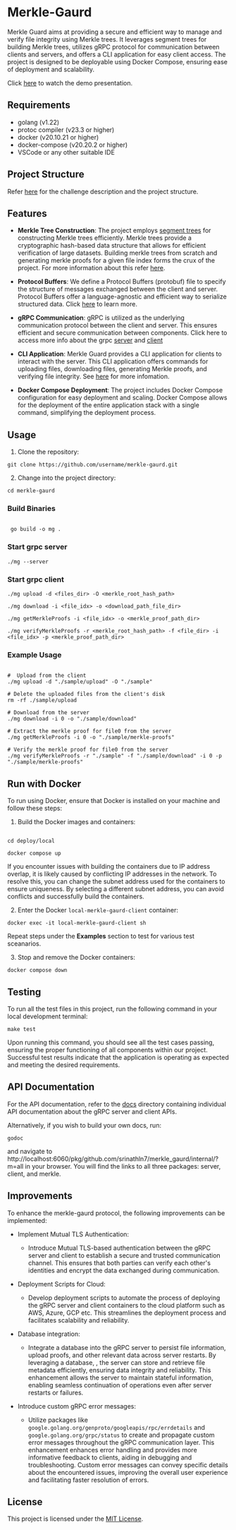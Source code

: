 # Merkle-Gaurd

Merkle Guard aims at providing a secure and efficient way to manage and verify file integrity using Merkle trees. It leverages  segment trees for building Merkle trees, utilizes gRPC protocol for communication between clients and servers, and offers a CLI application for easy client access. The project is designed to be deployable using Docker Compose, ensuring ease of deployment and scalability.

Click [here](https://youtu.be/zx56EzxxuK4) to watch the demo presentation. 

## Requirements

* golang (v1.22)
* protoc compiler (v23.3 or higher)
* docker (v20.10.21 or higher)
* docker-compose (v20.20.2 or higher)
* VSCode or any other suitable IDE

## Project Structure

Refer [here](https://github.com/srinathLN7/merkle-gaurd/blob/main/OVERVIEW.md) for the challenge description and the project structure.

## Features

- **Merkle Tree Construction**: The project employs [segment trees](https://en.wikipedia.org/wiki/Segment_tree) for constructing Merkle trees efficiently. Merkle trees provide a cryptographic hash-based data structure that allows for efficient verification of large datasets. Building merkle trees from scratch and generating merkle proofs for a given file index forms the crux of the project. For more information about this refer [here](https://github.com/srinathln7/merkle-gaurd/tree/main/internal/merkle).  

- **Protocol Buffers**: We define a Protocol Buffers (protobuf) file to specify the structure of messages exchanged between the client and server. Protocol Buffers offer a language-agnostic and efficient way to serialize structured data. Click [here](https://github.com/srinathln7/merkle-gaurd/tree/main/api/v1/proto) to learn more.

- **gRPC Communication**: gRPC is utilized as the underlying communication protocol between the client and server. This ensures efficient and secure communication between components. Click here to access more info about the grpc [server](https://github.com/srinathln7/merkle-gaurd/tree/main/internal/server) and [client](https://github.com/srinathln7/merkle-gaurd/tree/main/internal/client)

- **CLI Application**: Merkle Guard provides a CLI application for clients to interact with the server. This CLI application offers commands for uploading files, downloading files, generating Merkle proofs, and verifying file integrity. See [here](https://github.com/srinathln7/merkle-gaurd/tree/main/cmd) for more infomation.

- **Docker Compose Deployment**: The project includes Docker Compose configuration for easy deployment and scaling. Docker Compose allows for the deployment of the entire application stack with a single command, simplifying the deployment process.


## Usage

1. Clone the repository:

```
git clone https://github.com/username/merkle-gaurd.git
```

2. Change into the project directory:

```
cd merkle-gaurd
```

### Build Binaries

```
 
 go build -o mg .

```

### Start grpc server

```
./mg --server

```

### Start grpc client

```
./mg upload -d <files_dir> -O <merkle_root_hash_path>

./mg download -i <file_idx> -o <download_path_file_dir>

./mg getMerkleProofs -i <file_idx> -o <merkle_proof_path_dir>

./mg verifyMerkleProofs -r <merkle_root_hash_path> -f <file_dir> -i <file_idx> -p <merkle_proof_path_dir> 
```

### Example Usage

```

#  Upload from the client
./mg upload -d "./sample/upload" -O "./sample"

# Delete the uploaded files from the client's disk
rm -rf ./sample/upload

# Download from the server
./mg download -i 0 -o "./sample/download"

# Extract the merkle proof for file0 from the server
./mg getMerkleProofs -i 0 -o "./sample/merkle-proofs"

# Verify the merkle proof for file0 from the server
./mg verifyMerkleProofs -r "./sample" -f "./sample/download" -i 0 -p "./sample/merkle-proofs"
```

## Run with Docker

To run using Docker, ensure that Docker is installed on your machine and follow these steps:

1. Build the Docker images and containers:

```

cd deploy/local

docker compose up

```

If you encounter issues with building the containers due to IP address overlap, it is likely caused by conflicting IP addresses in the network. To resolve this, you can change the subnet address used for the containers to ensure uniqueness. By selecting a different subnet address, you can avoid conflicts and successfully build the containers.

2. Enter the Docker `local-merkle-gaurd-client` container:

```
docker exec -it local-merkle-gaurd-client sh
```

Repeat steps under the **Examples** section to test for various test sceanarios. 

3. Stop and remove the Docker containers:

```
docker compose down
```

## Testing


To run all the test files in this project, run the following command in your local development terminal:

```
make test
```

Upon running this command, you should see all the test cases passing, ensuring the proper functioning of all components within our project. Successful test results indicate that the application is operating as expected and meeting the desired requirements. 


## API Documentation

For the API documentation, refer to the [docs](https://github.com/srinathln7/merkle-gaurd/tree/main/docs) directory containing individual API documentation about the gRPC server and client APIs.

Alternatively, if you wish to build your own docs, run:

```
godoc 
```

and navigate to http://localhost:6060/pkg/github.com/srinathln7/merkle_gaurd/internal/?m=all in your browser. You will find the links to all three packages: server, client, and merkle.

## Improvements

To enhance the merkle-gaurd protocol, the following improvements can be implemented:

* Implement Mutual TLS Authentication:
  - Introduce Mutual TLS-based authentication between the gRPC server and client to establish a secure and trusted communication channel. This ensures that both parties can verify each other's identities and encrypt the data exchanged during communication.

* Deployment Scripts for Cloud:
  - Develop deployment scripts to automate the process of deploying the gRPC server and client containers to the cloud platform such as AWS, Azure, GCP etc. This streamlines the deployment process and facilitates scalability and reliability.

* Database integration:
  -  Integrate a database into the gRPC server to persist file information, upload proofs, and other relevant data across server restarts. By leveraging a database, , the server can store and retrieve file metadata efficiently, ensuring data integrity and reliability. This enhancement allows the server to maintain stateful information, enabling seamless continuation of operations even after server restarts or failures. 

* Introduce custom gRPC error messages:
  - Utilize packages like `google.golang.org/genproto/googleapis/rpc/errdetails` and `google.golang.org/grpc/status` to create and propagate custom error messages throughout the gRPC communication layer. This enhancement enhances error handling and provides more informative feedback to clients, aiding in debugging and troubleshooting. Custom error messages can convey specific details about the encountered issues, improving the overall user experience and facilitating faster resolution of errors.
  
## License

This project is licensed under the [MIT License](LICENSE).
